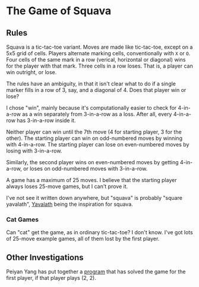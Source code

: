 # The Game of Squava

## Rules

Squava is a tic-tac-toe variant. Moves are made like tic-tac-toe, except on a
5x5 grid of cells. Players alternate marking cells, conventionally with `X` or
`O`.  Four cells of the same mark in a row (verical, horizontal or diagonal)
wins for the player with that mark. Three cells in a row loses. That is, a
player can win outright, or lose.

The rules have an ambiguity, in that it isn't clear what to do if a single marker
fills in a row of 3, say, and a diagonal of 4. Does that player win or lose?

I chose "win", mainly because it's computationally easier to check for 4-in-a-row
as a win separately from 3-in-a-row as a loss. After all, every 4-in-a-row has
3-in-a-row inside it.

Neither player can win until the 7th move (4 for starting player, 3 for the other).
The starting player can win on odd-numbered moves by winning with 4-in-a-row.
The starting player can lose on even-numbered moves by losing with 3-in-a-row.

Similarly, the second player wins on even-numbered moves by getting 4-in-a-row,
or loses on odd-numbered moves with 3-in-a-row.

A game has a maximum of 25 moves.
I believe that the starting player always loses 25-move games, but I can't prove it.

I've not see it written down anywhere, but "squava" is probably "square yavalath",
[Yavalath](http://cambolbro.com/games/yavalath/)
being the inspiration  for squava.

### Cat Games

Can "cat" get the game, as in ordinary tic-tac-toe?
I don't know.
I've got lots of 25-move example games, all of them lost by the first player.

## Other Investigations

Peiyan Yang has put together a [program](https://github.com/iForgot321/Squava)
that has solved the game for the first player, if that player plays (2, 2).
